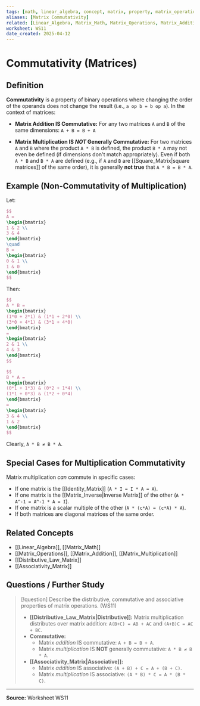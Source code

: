 ```yaml
---
tags: [math, linear_algebra, concept, matrix, property, matrix_operations]
aliases: [Matrix Commutativity]
related: [Linear_Algebra, Matrix_Math, Matrix_Operations, Matrix_Addition, Matrix_Multiplication, Distributive_Law_Matrix, Associativity_Matrix]
worksheet: WS11
date_created: 2025-04-12
---
```

# Commutativity (Matrices)

## Definition

**Commutativity** is a property of binary operations where changing the order of the operands does not change the result (i.e., `a op b = b op a`). In the context of matrices:

-   **Matrix Addition IS Commutative:** For any two matrices `A` and `B` of the same dimensions:
    `A + B = B + A`

-   **Matrix Multiplication IS *NOT* Generally Commutative:** For two matrices `A` and `B` where the product `A * B` is defined, the product `B * A` may not even be defined (if dimensions don't match appropriately). Even if both `A * B` and `B * A` are defined (e.g., if `A` and `B` are [[Square_Matrix|square matrices]] of the same order), it is generally **not true** that `A * B = B * A`.

## Example (Non-Commutativity of Multiplication)

Let:
```latex
$$
A =
\begin{bmatrix}
1 & 2 \\
3 & 4
\end{bmatrix}
\quad
B =
\begin{bmatrix}
0 & 1 \\
1 & 0
\end{bmatrix}
$$
```

Then:
```latex
$$
A * B =
\begin{bmatrix}
(1*0 + 2*1) & (1*1 + 2*0) \\
(3*0 + 4*1) & (3*1 + 4*0)
\end{bmatrix}
=
\begin{bmatrix}
2 & 1 \\
4 & 3
\end{bmatrix}
$$
```

```latex
$$
B * A =
\begin{bmatrix}
(0*1 + 1*3) & (0*2 + 1*4) \\
(1*1 + 0*3) & (1*2 + 0*4)
\end{bmatrix}
=
\begin{bmatrix}
3 & 4 \\
1 & 2
\end{bmatrix}
$$
```
Clearly, `A * B ≠ B * A`.

## Special Cases for Multiplication Commutativity

Matrix multiplication *can* commute in specific cases:
- If one matrix is the [[Identity_Matrix]] (`A * I = I * A = A`).
- If one matrix is the [[Matrix_Inverse|Inverse Matrix]] of the other (`A * A^-1 = A^-1 * A = I`).
- If one matrix is a scalar multiple of the other (`A * (c*A) = (c*A) * A`).
- If both matrices are diagonal matrices of the same order.

## Related Concepts
- [[Linear_Algebra]], [[Matrix_Math]]
- [[Matrix_Operations]], [[Matrix_Addition]], [[Matrix_Multiplication]]
- [[Distributive_Law_Matrix]]
- [[Associativity_Matrix]]

## Questions / Further Study
>[!question] Describe the distributive, commutative and associative properties of matrix operations. (WS11)
> - **[[Distributive_Law_Matrix|Distributive]]:** Matrix multiplication distributes over matrix addition: `A(B+C) = AB + AC` and `(A+B)C = AC + BC`.
> - **Commutative:**
>     - Matrix *addition* IS commutative: `A + B = B + A`.
>     - Matrix *multiplication* IS **NOT** generally commutative: `A * B ≠ B * A`.
> - **[[Associativity_Matrix|Associative]]:**
>     - Matrix *addition* IS associative: `(A + B) + C = A + (B + C)`.
>     - Matrix *multiplication* IS associative: `(A * B) * C = A * (B * C)`.

---
**Source:** Worksheet WS11